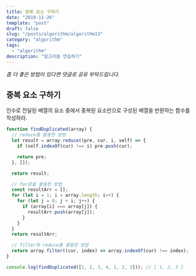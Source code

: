 ```yaml
---
title: 중복 요소 구하기
date: "2019-11-26"
template: "post"
draft: false
slug: "/posts/algorithm/algorithm13"
category: "algorithm"
tags:
  - "algorithm"
description: "알고리즘 연습하기"
---
```

<span class="notice">
  <em>좀 더 좋은 방법이 있다면 댓글로 공유 부탁드립니다.</em>
</span>

## 중복 요소 구하기
인수로 전달된 배열의 요소 중에서 중복된 요소만으로 구성된 배열을 반환하는 함수를 작성하라.


``` javascript
function findDuplicated(array) {
  // reduce를 활용한 방법
  let result = array.reduce((pre, cur, i, self) => {
    if (self.indexOf(cur) !== i) pre.push(cur);

    return pre;
  }, []);

  return result;

  // for문을 활용한 방법
  const resultArr = [];
  for (let i = 1; i < array.length; i++) {
    for (let j = 0; j < i; j++) {
      if (array[i] === array[j]) {
        resultArr.push(array[j]);
      }
    }
  }
  return resultArr;

  // filter와 reduce를 활용한 방법
  return array.filter((cur, index) => array.indexOf(cur) !== index);
}

console.log(findDuplicated([1, 2, 3, 4, 1, 2, 3])); // [ 1, 2, 3 ]
```

<br>
<br>
<br>
<br>
<br>